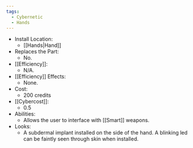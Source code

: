 ```yaml
---
tags:
  - Cybernetic
  - Hands
---
```

* Install Location:
	* [[Hands|Hand]]
* Replaces the Part:
	* No.
* [[Efficiency]]:
	* N/A.
* [[Efficiency]] Effects:
	* None.
* Cost:
	* 200 credits
* [[Cybercost]]:
	* 0.5
* Abilities:
	* Allows the user to interface with [[Smart]] weapons.
* Looks:
	* A subdermal implant installed on the side of the hand. A blinking led can be faintly seen through skin when installed.